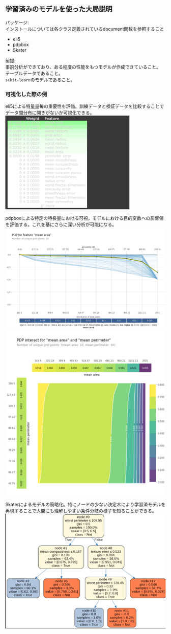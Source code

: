 ## 学習済みのモデルを使った大局説明
パッケージ:  
インストールについては各クラス定義されているdocument関数を参照すること  
+ eli5
+ pdpbox
+ Skater 

前提:   
事前分析ができており、ある程度の性能をもつモデルが作成できていること。  
テーブルデータであること。  
`sckit-learn`のモデルであること。  

### 可視化した際の例  

eli5による特量量毎の重要性を評価。訓練データと検証データを比較することでデータ間分布に開きがないか可視化できる。  
![](./photos/eli5.png)  

  
pdpboxによる特定の特長量における可視。モデルにおける目的変数への影響値を評価する。これを基にさらに深い分析が可能になる。  
![](./photos/pdpbox.png)  
![](./photos/pdpbox_0.png)  

  
Skaterによるモデルの簡略化。特にノードの少ない決定木により学習済モデルを再現することで人間にも理解しやすい条件分岐の様子を知ることができる。  
![](./photos/tree.png)